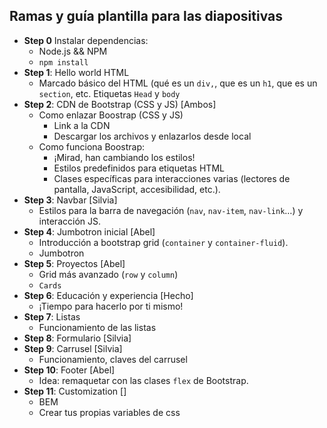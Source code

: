 ## Ramas y guía plantilla para las diapositivas
- **Step 0** Instalar dependencias: 
  - Node.js && NPM
  - `npm install`
- **Step 1**: Hello world HTML
	- Marcado básico del HTML (qué es un `div,`, que es un `h1`, que es un `section`, etc. Etiquetas `Head` y `body`
- **Step 2**: CDN de Bootstrap (CSS y JS) [Ambos]
	- Como enlazar Boostrap (CSS y JS)
		- Link a la CDN
		- Descargar los archivos y enlazarlos desde local
	-  Como funciona Boostrap:
		- ¡Mirad, han cambiando los estilos!
		- Estilos predefinidos para etiquetas HTML
		- Clases específicas para interacciones varias (lectores de pantalla, JavaScript, accesibilidad, etc.). 
- **Step 3**: Navbar [Silvia]
	- Estilos para la barra de navegación (`nav`, `nav-item`, `nav-link`…) y interacción JS. 
- **Step 4**: Jumbotron inicial [Abel]
	- Introducción a bootstrap grid (`container` y `container-fluid`).
  - Jumbotron
- **Step 5**: Proyectos [Abel]
	- Grid más avanzado (`row` y `column`)
	- `Cards`
- **Step 6**: Educación y experiencia [Hecho]
	- ¡Tiempo para hacerlo por ti mismo!
- **Step 7**: Listas 
	- Funcionamiento de las listas
- **Step 8**: Formulario [Silvia]
- **Step 9**: Carrusel [Silvia]
	- Funcionamiento, claves del carrusel
- **Step 10**: Footer [Abel]
	- Idea: remaquetar con las clases `flex` de Bootstrap. 
- **Step 11**: Customization []
	- BEM
	- Crear tus propias variables de css
